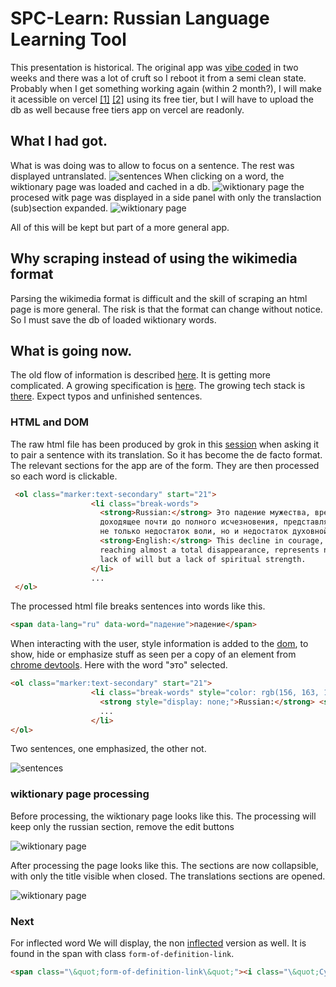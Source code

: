 # SPC-Learn: Russian Language Learning Tool

This presentation is historical.
The original app was [vibe coded](https://en.wikipedia.org/wiki/Vibe_coding) in two weeks and there was a lot of cruft so I reboot it from a semi clean state. Probably when I get something working again (within 2 month?), I
will make it acessible on vercel [\[1\]](https://vercel.com/) [\[2\]](https://en.wikipedia.org/wiki/Vercel)
using its free tier, but I will have to upload the db as well because free tiers app on vercel are readonly.

## What I had got.

What is was doing was to allow to focus on a sentence. The rest was displayed  untranslated.
![sentences](assets/sentences.png)
When clicking on a word, the wiktionary page was loaded and cached in a db.
![wiktionary page](assets/wikt.png)
the procesed witk page  was displayed in a side panel with only the translaction (sub)section expanded.
![wiktionary page](assets/wiktmassaged.png)

All of this will be kept but part of a more general app.

## Why scraping instead of using the wikimedia format

Parsing the wikimedia format is difficult and the skill of scraping an html page is more general. The risk is that the format can change without notice.
So I must save the db of loaded wiktionary words.

## What is going now.

The old flow of information is described [here](./flow.md).
It is getting more complicated.
A growing specification is [here](./spec.md).
The growing tech stack is [there](./tech-stack.md).
Expect typos and unfinished sentences.

### HTML and DOM

The raw html file has been produced by grok in this [session](https://grok.com/share/bGVnYWN5_59bc36d2-fabf-43d5-884f-98b79ba25038) when asking it to pair a sentence with its translation. So it has become the de facto format.
The relevant sections for the app are of the form.
They are then processed so each word is clickable.

```html
 <ol class="marker:text-secondary" start="21">
                  <li class="break-words">
                    <strong>Russian:</strong> Это падение мужества, временами
                    доходящее почти до полного исчезновения, представляет собой
                    не только недостаток воли, но и недостаток духовной силы.<br />
                    <strong>English:</strong> This decline in courage, at times
                    reaching almost a total disappearance, represents not only a
                    lack of will but a lack of spiritual strength.
                  </li>
                  ...
 </ol>
```

The processed html file breaks sentences into words like this.

```html
<span data-lang="ru" data-word="падение">падение</span>
```

When interacting with the user, style information is added to the [dom](https://en.wikipedia.org/wiki/Document_Object_Model), to show,
hide or emphasize stuff as seen per a copy of an element from [chrome devtools](https://developer.chrome.com/docs/devtools).
Here with the word "это" selected.

```html
<ol class="marker:text-secondary" start="21">
                  <li class="break-words" style="color: rgb(156, 163, 175); border: 1px solid black;">
                    <strong style="display: none;">Russian:</strong> <span data-lang="ru" data-word="это" data-common="true" style="display: inline; color: rgb(238, 0, 0);">Это</span> <span data-lang="ru" data-word="падение" style="display: inline;">падение</span> <span data-lang="ru" data-word="мужества" style="display: inline;">мужества</span>
                    ...
                  </li>
</ol>
```

Two sentences, one emphasized, the other not.

![sentences](assets/sentences.png)

### wiktionary page processing

Before processing, the wiktionary page looks like this.
The processing will keep only the russian section, remove the edit buttons

![wiktionary page](assets/wikt.png)

After processing the page looks like this. The sections are now collapsible, with only the title visible when closed.
The translations sections are opened.

![wiktionary page](assets/wiktmassaged.png)

### Next

For inflected word We will display, the non [inflected](https://en.wikipedia.org/wiki/Inflection) version as well. It is found in the span with class
`form-of-definition-link`.

```html
<span class="\&quot;form-of-definition-link\&quot;"><i class="\&quot;Cyrl" mention\"="" lang="\&quot;ru\&quot;"><a href="\&quot;/wiki/%D0%BF%D1%80%D0%B5%D0%B4%D1%81%D1%82%D0%B0%D0%B2%D0%BB%D1%8F%D1%82%D1%8C#Russian\&quot;" title="\&quot;представлять\&quot;">представля́ть</a></i> <span class="\&quot;mention-gloss-paren" annotation-paren\"="">(</span><span lang="\&quot;ru-Latn\&quot;" class="\&quot;mention-tr" tr="" latn\"="">predstavljátʹ</span><span class="\&quot;mention-gloss-paren" annotation-paren\"="">)</span></span>
```